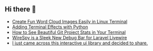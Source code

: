 ## Hi there 👋

<!--
**ahmadmunib/ahmadmunib** is a ✨ _special_ ✨ repository because its `README.md` (this file) appears on your GitHub profile.

Here are some ideas to get you started:

- 🔭 I’m currently working on ...
- 🌱 I’m currently learning ...
- 👯 I’m looking to collaborate on ...
- 🤔 I’m looking for help with ...
- 💬 Ask me about ...
- 📫 How to reach me: ...
- 😄 Pronouns: ...
- ⚡ Fun fact: ...
-->

<!-- daily.dev BOOKMARKS:START -->
- [Create Fun Word Cloud Images Easily in Linux Terminal](https://app.daily.dev/posts/tsIHOVRfS?utm_source=rss&utm_medium=bookmarks&utm_campaign=Pkz0XOXGkQ9Ucdi5Fo1gY)
- [Adding Terminal Effects with Python](https://app.daily.dev/posts/wmDgJZ9fG?utm_source=rss&utm_medium=bookmarks&utm_campaign=Pkz0XOXGkQ9Ucdi5Fo1gY)
- [How to See Beautiful Git Project Stats in Your Terminal](https://app.daily.dev/posts/DKfYKrTWy?utm_source=rss&utm_medium=bookmarks&utm_campaign=Pkz0XOXGkQ9Ucdi5Fo1gY)
- [WireSpy is a Sleek New Debug Bar for Laravel Livewire](https://app.daily.dev/posts/tj28bVH70?utm_source=rss&utm_medium=bookmarks&utm_campaign=Pkz0XOXGkQ9Ucdi5Fo1gY)
- [I just came across this interactive ui library and decided to share.](https://app.daily.dev/posts/z8sCgN3g9?utm_source=rss&utm_medium=bookmarks&utm_campaign=Pkz0XOXGkQ9Ucdi5Fo1gY)
<!-- daily.dev BOOKMARKS:END -->
